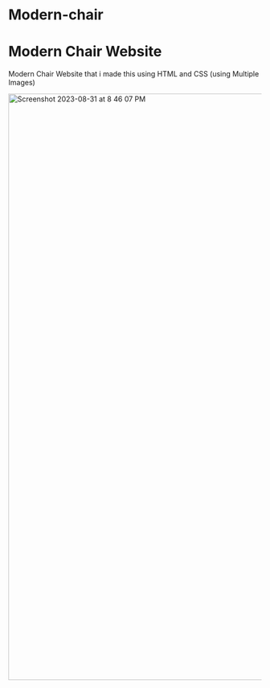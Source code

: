 # Modern-chair
<h1> Modern Chair Website</h1>
<p>Modern Chair Website that i made this using HTML and CSS (using Multiple Images) </p>
<img width="1166" alt="Screenshot 2023-08-31 at 8 46 07 PM" src="https://github.com/imvishalkrsingh/Modern-chair/assets/116426694/2739d46c-dd79-4162-9e06-1b89e30fbd60">
